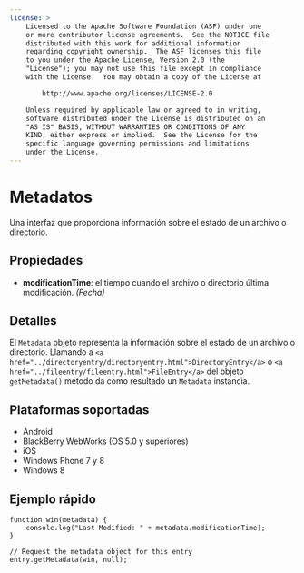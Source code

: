 ```yaml
---
license: >
    Licensed to the Apache Software Foundation (ASF) under one
    or more contributor license agreements.  See the NOTICE file
    distributed with this work for additional information
    regarding copyright ownership.  The ASF licenses this file
    to you under the Apache License, Version 2.0 (the
    "License"); you may not use this file except in compliance
    with the License.  You may obtain a copy of the License at

        http://www.apache.org/licenses/LICENSE-2.0

    Unless required by applicable law or agreed to in writing,
    software distributed under the License is distributed on an
    "AS IS" BASIS, WITHOUT WARRANTIES OR CONDITIONS OF ANY
    KIND, either express or implied.  See the License for the
    specific language governing permissions and limitations
    under the License.
---
```


# Metadatos

Una interfaz que proporciona información sobre el estado de un archivo o directorio.

## Propiedades

*   **modificationTime**: el tiempo cuando el archivo o directorio última modificación. *(Fecha)*

## Detalles

El `Metadata` objeto representa la información sobre el estado de un archivo o directorio. Llamando a `<a href="../directoryentry/directoryentry.html">DirectoryEntry</a>` o `<a href="../fileentry/fileentry.html">FileEntry</a>` del objeto `getMetadata()` método da como resultado un `Metadata` instancia.

## Plataformas soportadas

*   Android
*   BlackBerry WebWorks (OS 5.0 y superiores)
*   iOS
*   Windows Phone 7 y 8
*   Windows 8

## Ejemplo rápido

    function win(metadata) {
        console.log("Last Modified: " + metadata.modificationTime);
    }
    
    // Request the metadata object for this entry
    entry.getMetadata(win, null);